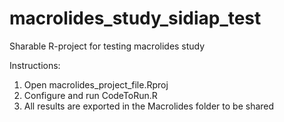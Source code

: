 # macrolides_study_sidiap_test
Sharable R-project for testing macrolides study

Instructions:
1. Open macrolides_project_file.Rproj
2. Configure and run CodeToRun.R
3. All results are exported in the Macrolides folder to be shared

